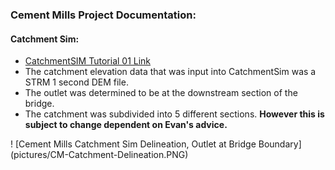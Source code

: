 ### Cement Mills Project Documentation:

#### Catchment Sim:
- [CatchmentSIM Tutorial 01 Link](https://csse.com.au/csim_online_help/tutorial_1.html)
- The catchment elevation data that was input into CatchmentSim was a STRM 1 second DEM file.
- The outlet was determined to be at the downstream section of the bridge. 
- The catchment was subdivided into 5 different sections. **However this is subject to change dependent on Evan's advice.**

! [Cement Mills Catchment Sim Delineation, Outlet at Bridge Boundary] (pictures/CM-Catchment-Delineation.PNG)
